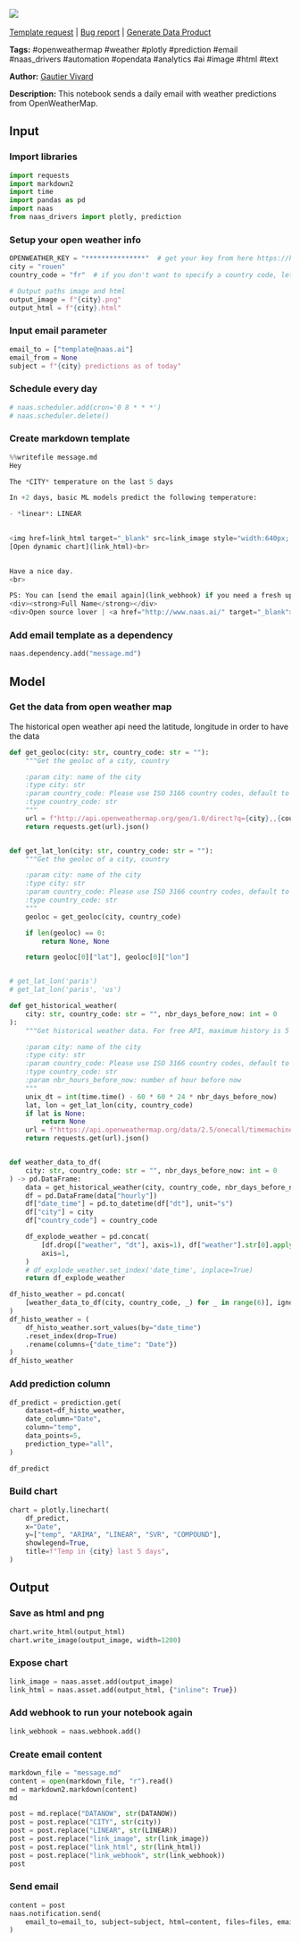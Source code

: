 <a href="https://app.naas.ai/user-redirect/naas/downloader?url=https://raw.githubusercontent.com/jupyter-naas/awesome-notebooks/master/OpenWeatherMap/OpenWeatherMap_Send_daily_email_with_predictions.ipynb" target="_parent"><img src="https://naasai-public.s3.eu-west-3.amazonaws.com/Open_in_Naas_Lab.svg"/></a><br><br><a href="https://github.com/jupyter-naas/awesome-notebooks/issues/new?assignees=&labels=&template=template-request.md&title=Tool+-+Action+of+the+notebook+">Template request</a> | <a href="https://github.com/jupyter-naas/awesome-notebooks/issues/new?assignees=&labels=bug&template=bug_report.md&title=OpenWeatherMap+-+Send+daily+email+with+predictions:+Error+short+description">Bug report</a> | <a href="https://app.naas.ai/user-redirect/naas/downloader?url=https://raw.githubusercontent.com/jupyter-naas/awesome-notebooks/master/Naas/Naas_Start_data_product.ipynb" target="_parent">Generate Data Product</a>

**Tags:** #openweathermap #weather #plotly #prediction #email #naas_drivers #automation #opendata #analytics #ai #image #html #text

**Author:** [Gautier Vivard](https://www.linkedin.com/in/gautier-vivard-1811b877/)

**Description:** This notebook sends a daily email with weather predictions from OpenWeatherMap.

## Input

### Import libraries


```python
import requests
import markdown2
import time
import pandas as pd
import naas
from naas_drivers import plotly, prediction
```

### Setup your open weather info


```python
OPENWEATHER_KEY = "***************"  # get your key from here https://home.openweathermap.org/api_keys (it takes couples of minutes)
city = "rouen"
country_code = "fr"  # if you don't want to specify a country code, let ''
```


```python
# Output paths image and html
output_image = f"{city}.png"
output_html = f"{city}.html"
```

### Input email parameter


```python
email_to = ["template@naas.ai"]
email_from = None
subject = f"{city} predictions as of today"
```

### Schedule every day


```python
# naas.scheduler.add(cron='0 8 * * *')
# naas.scheduler.delete()
```

### Create markdown template


```python
%%writefile message.md
Hey

The *CITY* temperature on the last 5 days

In +2 days, basic ML models predict the following temperature: 

- *linear*: LINEAR

    
<img href=link_html target="_blank" src=link_image style="width:640px; height:360px;" /><br>
[Open dynamic chart](link_html)<br>

    
Have a nice day.
<br>

PS: You can [send the email again](link_webhook) if you need a fresh update.<br>
<div><strong>Full Name</strong></div>
<div>Open source lover | <a href="http://www.naas.ai/" target="_blank">Naas</a></div>
```

### Add email template as a dependency 


```python
naas.dependency.add("message.md")
```

## Model

### Get the data from open weather map

The historical open weather api need the latitude, longitude in order to have the data


```python
def get_geoloc(city: str, country_code: str = ""):
    """Get the geoloc of a city, country

    :param city: name of the city
    :type city: str
    :param country_code: Please use ISO 3166 country codes, default to ''
    :type country_code: str
    """
    url = f"http://api.openweathermap.org/geo/1.0/direct?q={city},,{country_code}&appid={OPENWEATHER_KEY}"
    return requests.get(url).json()


def get_lat_lon(city: str, country_code: str = ""):
    """Get the geoloc of a city, country

    :param city: name of the city
    :type city: str
    :param country_code: Please use ISO 3166 country codes, default to ''
    :type country_code: str
    """
    geoloc = get_geoloc(city, country_code)

    if len(geoloc) == 0:
        return None, None

    return geoloc[0]["lat"], geoloc[0]["lon"]


# get_lat_lon('paris')
# get_lat_lon('paris', 'us')
```


```python
def get_historical_weather(
    city: str, country_code: str = "", nbr_days_before_now: int = 0
):
    """Get historical weather data. For free API, maximum history is 5 days before now

    :param city: name of the city
    :type city: str
    :param country_code: Please use ISO 3166 country codes, default to ''
    :type country_code: str
    :param nbr_hours_before_now: number of hour before now
    """
    unix_dt = int(time.time() - 60 * 60 * 24 * nbr_days_before_now)
    lat, lon = get_lat_lon(city, country_code)
    if lat is None:
        return None
    url = f"https://api.openweathermap.org/data/2.5/onecall/timemachine?lat={lat}&lon={lon}&dt={unix_dt}&appid={OPENWEATHER_KEY}&units=metric"
    return requests.get(url).json()


def weather_data_to_df(
    city: str, country_code: str = "", nbr_days_before_now: int = 0
) -> pd.DataFrame:
    data = get_historical_weather(city, country_code, nbr_days_before_now)
    df = pd.DataFrame(data["hourly"])
    df["date_time"] = pd.to_datetime(df["dt"], unit="s")
    df["city"] = city
    df["country_code"] = country_code

    df_explode_weather = pd.concat(
        [df.drop(["weather", "dt"], axis=1), df["weather"].str[0].apply(pd.Series)],
        axis=1,
    )
    # df_explode_weather.set_index('date_time', inplace=True)
    return df_explode_weather
```


```python
df_histo_weather = pd.concat(
    [weather_data_to_df(city, country_code, _) for _ in range(6)], ignore_index=True
)
df_histo_weather = (
    df_histo_weather.sort_values(by="date_time")
    .reset_index(drop=True)
    .rename(columns={"date_time": "Date"})
)
df_histo_weather
```

### Add prediction column


```python
df_predict = prediction.get(
    dataset=df_histo_weather,
    date_column="Date",
    column="temp",
    data_points=5,
    prediction_type="all",
)

df_predict
```

### Build chart


```python
chart = plotly.linechart(
    df_predict,
    x="Date",
    y=["temp", "ARIMA", "LINEAR", "SVR", "COMPOUND"],
    showlegend=True,
    title=f"Temp in {city} last 5 days",
)
```

## Output

### Save as html and png


```python
chart.write_html(output_html)
chart.write_image(output_image, width=1200)
```

### Expose chart


```python
link_image = naas.asset.add(output_image)
link_html = naas.asset.add(output_html, {"inline": True})
```

### Add webhook to run your notebook again


```python
link_webhook = naas.webhook.add()
```

### Create email content


```python
markdown_file = "message.md"
content = open(markdown_file, "r").read()
md = markdown2.markdown(content)
md
```


```python
post = md.replace("DATANOW", str(DATANOW))
post = post.replace("CITY", str(city))
post = post.replace("LINEAR", str(LINEAR))
post = post.replace("link_image", str(link_image))
post = post.replace("link_html", str(link_html))
post = post.replace("link_webhook", str(link_webhook))
post
```

### Send email


```python
content = post
naas.notification.send(
    email_to=email_to, subject=subject, html=content, files=files, email_from=email_from
)
```
